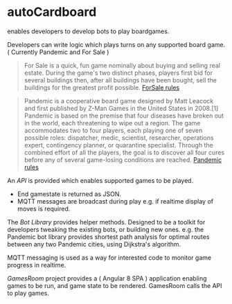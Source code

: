 # autoCardboard
enables developers to develop bots to play boardgames.

Developers can write logic which plays turns on any supported board game. ( Currently Pandemic and For Sale )

> For Sale is a quick, fun game nominally about buying and selling real estate. During the game's two distinct phases, players first bid for several buildings then, after all buildings have been bought, sell the buildings for the greatest profit possible.
[ForSale rules](https://www.ultraboardgames.com/for-sale/game-rules.php )

> Pandemic is a cooperative board game designed by Matt Leacock and first published by Z-Man Games in the United States in 2008.[1] Pandemic is based on the premise that four diseases have broken out in the world, each threatening to wipe out a region. The game accommodates two to four players, each playing one of seven possible roles: dispatcher, medic, scientist, researcher, operations expert, contingency planner, or quarantine specialist. Through the combined effort of all the players, the goal is to discover all four cures before any of several game-losing conditions are reached.
[Pandemic rules](https://www.ultraboardgames.com/pandemic/game-rules.php)

An *API* is provided which enables supported games to be played.
* End gamestate is returned as JSON.
* MQTT messages are broadcast during play e.g. if realtime display of moves is required.

The *Bot Library* provides helper methods.
Designed to be a toolkit for developers tweaking the existing bots, or building new ones.
e.g. the Pandemic bot library provides shortest path analysis for optimal routes between any two Pandemic cities, using Dijkstra's algorithm.

MQTT messaging is used as a way for interested code to monitor game progress in realtime.

*GamesRoom* project provides a ( Angular 8 SPA ) application enabling games to be run, and game state to be rendered. GamesRoom calls the API to play games.
